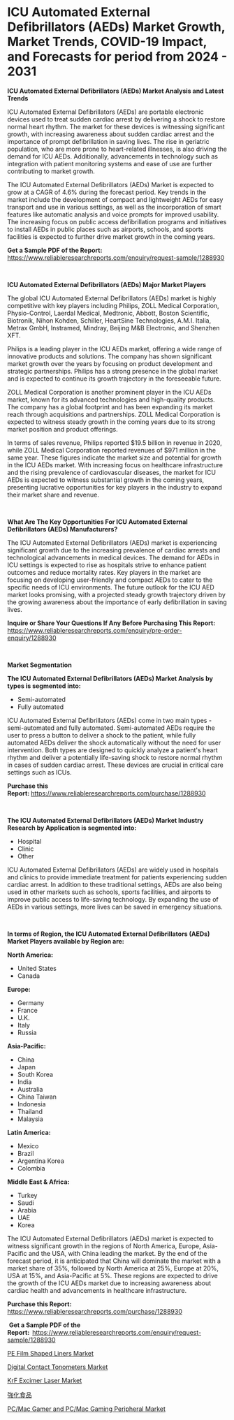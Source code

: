 <p><h1>ICU Automated External Defibrillators (AEDs) Market Growth, Market Trends, COVID-19 Impact, and Forecasts for period from 2024 - 2031</h1></p><p><strong>ICU Automated External Defibrillators (AEDs) Market Analysis and Latest Trends</strong></p>
<p><p>ICU Automated External Defibrillators (AEDs) are portable electronic devices used to treat sudden cardiac arrest by delivering a shock to restore normal heart rhythm. The market for these devices is witnessing significant growth, with increasing awareness about sudden cardiac arrest and the importance of prompt defibrillation in saving lives. The rise in geriatric population, who are more prone to heart-related illnesses, is also driving the demand for ICU AEDs. Additionally, advancements in technology such as integration with patient monitoring systems and ease of use are further contributing to market growth.</p><p>The ICU Automated External Defibrillators (AEDs) Market is expected to grow at a CAGR of 4.6% during the forecast period. Key trends in the market include the development of compact and lightweight AEDs for easy transport and use in various settings, as well as the incorporation of smart features like automatic analysis and voice prompts for improved usability. The increasing focus on public access defibrillation programs and initiatives to install AEDs in public places such as airports, schools, and sports facilities is expected to further drive market growth in the coming years.</p></p>
<p><strong>Get a Sample PDF of the Report:&nbsp;</strong> <a href="https://www.reliableresearchreports.com/enquiry/request-sample/1288930">https://www.reliableresearchreports.com/enquiry/request-sample/1288930</a></p>
<p>&nbsp;</p>
<p><strong>ICU Automated External Defibrillators (AEDs) Major Market Players</strong></p>
<p><p>The global ICU Automated External Defibrillators (AEDs) market is highly competitive with key players including Philips, ZOLL Medical Corporation, Physio-Control, Laerdal Medical, Medtronic, Abbott, Boston Scientific, Biotronik, Nihon Kohden, Schiller, HeartSine Technologies, A.M.I. Italia, Metrax GmbH, Instramed, Mindray, Beijing M&B Electronic, and Shenzhen XFT.</p><p>Philips is a leading player in the ICU AEDs market, offering a wide range of innovative products and solutions. The company has shown significant market growth over the years by focusing on product development and strategic partnerships. Philips has a strong presence in the global market and is expected to continue its growth trajectory in the foreseeable future.</p><p>ZOLL Medical Corporation is another prominent player in the ICU AEDs market, known for its advanced technologies and high-quality products. The company has a global footprint and has been expanding its market reach through acquisitions and partnerships. ZOLL Medical Corporation is expected to witness steady growth in the coming years due to its strong market position and product offerings.</p><p>In terms of sales revenue, Philips reported $19.5 billion in revenue in 2020, while ZOLL Medical Corporation reported revenues of $971 million in the same year. These figures indicate the market size and potential for growth in the ICU AEDs market. With increasing focus on healthcare infrastructure and the rising prevalence of cardiovascular diseases, the market for ICU AEDs is expected to witness substantial growth in the coming years, presenting lucrative opportunities for key players in the industry to expand their market share and revenue.</p></p>
<p>&nbsp;</p>
<p><strong>What Are The Key Opportunities For ICU Automated External Defibrillators (AEDs) Manufacturers?</strong></p>
<p><p>The ICU Automated External Defibrillators (AEDs) market is experiencing significant growth due to the increasing prevalence of cardiac arrests and technological advancements in medical devices. The demand for AEDs in ICU settings is expected to rise as hospitals strive to enhance patient outcomes and reduce mortality rates. Key players in the market are focusing on developing user-friendly and compact AEDs to cater to the specific needs of ICU environments. The future outlook for the ICU AED market looks promising, with a projected steady growth trajectory driven by the growing awareness about the importance of early defibrillation in saving lives.</p></p>
<p><strong>Inquire or Share Your Questions If Any Before Purchasing This Report:</strong> <a href="https://www.reliableresearchreports.com/enquiry/pre-order-enquiry/1288930">https://www.reliableresearchreports.com/enquiry/pre-order-enquiry/1288930</a></p>
<p>&nbsp;</p>
<p><strong>Market Segmentation</strong></p>
<p><strong>The ICU Automated External Defibrillators (AEDs) Market Analysis by types is segmented into:</strong></p>
<p><ul><li>Semi-automated</li><li>Fully automated</li></ul></p>
<p><p>ICU Automated External Defibrillators (AEDs) come in two main types - semi-automated and fully automated. Semi-automated AEDs require the user to press a button to deliver a shock to the patient, while fully automated AEDs deliver the shock automatically without the need for user intervention. Both types are designed to quickly analyze a patient's heart rhythm and deliver a potentially life-saving shock to restore normal rhythm in cases of sudden cardiac arrest. These devices are crucial in critical care settings such as ICUs.</p></p>
<p><strong>Purchase this Report:&nbsp;</strong><a href="https://www.reliableresearchreports.com/purchase/1288930">https://www.reliableresearchreports.com/purchase/1288930</a></p>
<p>&nbsp;</p>
<p><strong>The ICU Automated External Defibrillators (AEDs) Market Industry Research by Application is segmented into:</strong></p>
<p><ul><li>Hospital</li><li>Clinic</li><li>Other</li></ul></p>
<p><p>ICU Automated External Defibrillators (AEDs) are widely used in hospitals and clinics to provide immediate treatment for patients experiencing sudden cardiac arrest. In addition to these traditional settings, AEDs are also being used in other markets such as schools, sports facilities, and airports to improve public access to life-saving technology. By expanding the use of AEDs in various settings, more lives can be saved in emergency situations.</p></p>
<p>&nbsp;</p>
<p><strong>In terms of Region, the ICU Automated External Defibrillators (AEDs) Market Players available by Region are:</strong></p>
<p>
    <p> <strong> North America: </strong>
        <ul>
            <li>United States</li>
            <li>Canada</li>
        </ul>
        </p> 
    <p> <strong> Europe: </strong>
        <ul>
            <li>Germany</li>
            <li>France</li>
            <li>U.K.</li>
            <li>Italy</li>
            <li>Russia</li>
        </ul>
        </p> 
    <p> <strong> Asia-Pacific: </strong>
        <ul>
            <li>China</li>
            <li>Japan</li>
            <li>South Korea</li>
            <li>India</li>
            <li>Australia</li>
            <li>China Taiwan</li>
            <li>Indonesia</li>
            <li>Thailand</li>
            <li>Malaysia</li>
        </ul>
        </p> 
    <p> <strong> Latin America: </strong>
        <ul>
            <li>Mexico</li>
            <li>Brazil</li>
            <li>Argentina Korea</li>
            <li>Colombia</li>
        </ul>
        </p> 
    <p> <strong> Middle East & Africa: </strong>
        <ul>
            <li>Turkey</li>
            <li>Saudi</li>
            <li>Arabia</li>
            <li>UAE</li>
            <li>Korea</li>
        </ul>
    </p>
    </p>
<p><p>The ICU Automated External Defibrillators (AEDs) market is expected to witness significant growth in the regions of North America, Europe, Asia-Pacific and the USA, with China leading the market. By the end of the forecast period, it is anticipated that China will dominate the market with a market share of 35%, followed by North America at 25%, Europe at 20%, USA at 15%, and Asia-Pacific at 5%. These regions are expected to drive the growth of the ICU AEDs market due to increasing awareness about cardiac health and advancements in healthcare infrastructure.</p></p>
<p><strong>Purchase this Report: </strong><a href="https://www.reliableresearchreports.com/purchase/1288930">https://www.reliableresearchreports.com/purchase/1288930</a></p>
<p>&nbsp;<strong>Get a Sample PDF of the Report:&nbsp;&nbsp;</strong><a href="https://www.reliableresearchreports.com/enquiry/request-sample/1288930">https://www.reliableresearchreports.com/enquiry/request-sample/1288930</a></p>
<p><strong></strong></p>
<p><p><a href="https://fearless-okapi-6c8.notion.site/PE-Film-Shaped-Liners-Market-Research-Report-Provides-thorough-Industry-Overview-which-offers-an-In-98855d6944894c5e940f5ab0d0e5719c">PE Film Shaped Liners Market</a></p><p><a href="https://github.com/JameTravis/Market-Research-Report-List-3/blob/main/digital-contact-tonometers-market.md">Digital Contact Tonometers Market</a></p><p><a href="https://view.publitas.com/reportprime-1/krf-excimer-laser-market-size-growing-and-forecasted-for-period-from-2024-2031-and-provides-complete-market-analysis-of-this-market/">KrF Excimer Laser Market</a></p><p><a href="https://github.com/mohamedbakry57/Market-Research-Report-List-2/blob/main/5280720185217.md">強化食品</a></p><p><a href="https://zircon-bluebell-299.notion.site/Insights-into-PC-Mac-Gamer-and-PC-Mac-Gaming-Peripheral-Market-Size-Analysing-Market-Share-Trends--3506a8f797d346778778aee70d9516ef">PC/Mac Gamer and PC/Mac Gaming Peripheral Market</a></p></p>